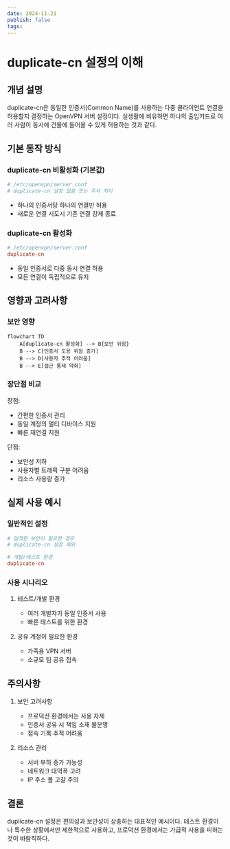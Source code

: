 ```yaml
---
date: 2024-11-21
publish: false
tags:
---
```

# duplicate-cn 설정의 이해

## 개념 설명
duplicate-cn은 동일한 인증서(Common Name)를 사용하는 다중 클라이언트 연결을 허용할지 결정하는 OpenVPN 서버 설정이다. 실생활에 비유하면 하나의 출입카드로 여러 사람이 동시에 건물에 들어올 수 있게 허용하는 것과 같다.

## 기본 동작 방식
### duplicate-cn 비활성화 (기본값)
```conf
# /etc/openvpn/server.conf
# duplicate-cn 설정 없음 또는 주석 처리
```
- 하나의 인증서당 하나의 연결만 허용
- 새로운 연결 시도시 기존 연결 강제 종료

### duplicate-cn 활성화
```conf
# /etc/openvpn/server.conf
duplicate-cn
```
- 동일 인증서로 다중 동시 연결 허용
- 모든 연결이 독립적으로 유지

## 영향과 고려사항

### 보안 영향
```mermaid
flowchart TD
    A[duplicate-cn 활성화] --> B{보안 위험}
    B --> C[인증서 도용 위험 증가]
    B --> D[사용자 추적 어려움]
    B --> E[접근 통제 약화]
```

### 장단점 비교
장점:
- 간편한 인증서 관리
- 동일 계정의 멀티 디바이스 지원
- 빠른 재연결 지원

단점:
- 보안성 저하
- 사용자별 트래픽 구분 어려움
- 리소스 사용량 증가

## 실제 사용 예시

### 일반적인 설정
```conf
# 엄격한 보안이 필요한 경우
# duplicate-cn 설정 제외

# 개발/테스트 환경
duplicate-cn
```

### 사용 시나리오
1. 테스트/개발 환경
   - 여러 개발자가 동일 인증서 사용
   - 빠른 테스트를 위한 환경

2. 공유 계정이 필요한 환경
   - 가족용 VPN 서버
   - 소규모 팀 공유 접속

## 주의사항
1. 보안 고려사항
   - 프로덕션 환경에서는 사용 자제
   - 인증서 공유 시 책임 소재 불분명
   - 접속 기록 추적 어려움

2. 리소스 관리
   - 서버 부하 증가 가능성
   - 네트워크 대역폭 고려
   - IP 주소 풀 고갈 주의

## 결론
duplicate-cn 설정은 편의성과 보안성이 상충하는 대표적인 예시이다. 테스트 환경이나 특수한 상황에서만 제한적으로 사용하고, 프로덕션 환경에서는 가급적 사용을 피하는 것이 바람직하다.